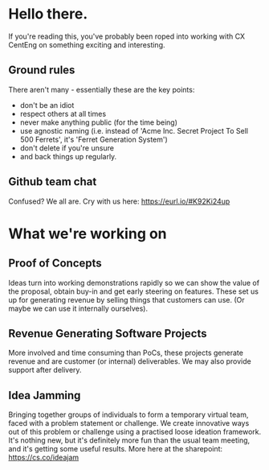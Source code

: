 # Hello there.
If you're reading this, you've probably been roped into working with CX CentEng on something exciting and interesting.

## Ground rules
There aren't many - essentially these are the key points:
* don't be an idiot
* respect others at all times
* never make anything public (for the time being)
* use agnostic naming (i.e. instead of 'Acme Inc. Secret Project To Sell 500 Ferrets', it's 'Ferret Generation System')
* don't delete if you're unsure
* and back things up regularly.

## Github team chat
Confused? We all are. Cry with us here: https://eurl.io/#K92Ki24up

# What we're working on
## Proof of Concepts
Ideas turn into working demonstrations rapidly so we can show the value of the proposal, obtain buy-in and get early steering on features. These set us up for generating revenue by selling things that customers can use. (Or maybe we can use it internally ourselves).

## Revenue Generating Software Projects
More involved and time consuming than PoCs, these projects generate revenue and are customer (or internal) deliverables. We may also provide support after delivery. 

## Idea Jamming
Bringing together groups of individuals to form a temporary virtual team, faced with a problem statement or challenge. We create innovative ways out of this problem or challenge using a practised loose ideation framework. It's nothing new, but it's definitely more fun than the usual team meeting, and it's getting some useful results.
More here at the sharepoint: https://cs.co/ideajam
